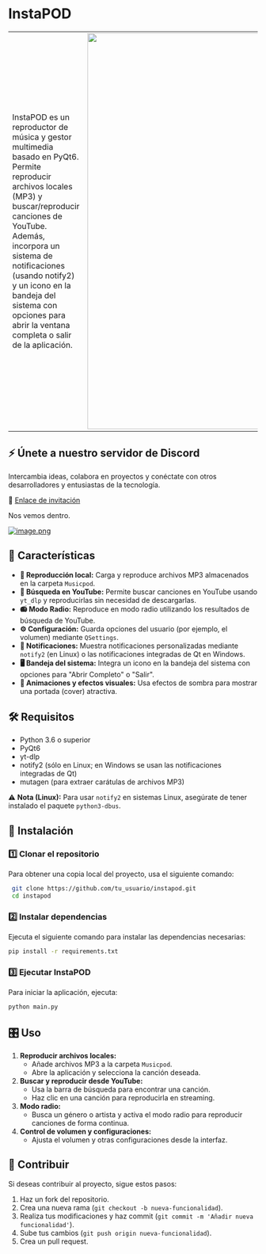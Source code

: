 # InstaPOD

<table>
  <tr>
    <td>
      InstaPOD es un reproductor de música y gestor multimedia basado en PyQt6. Permite reproducir archivos locales (MP3) y buscar/reproducir canciones de YouTube. Además, incorpora un sistema de notificaciones (usando notify2) y un icono en la bandeja del sistema con opciones para abrir la ventana completa o salir de la aplicación.
    </td>
    <td align="right">
      <img src="https://i.postimg.cc/tRm0mKyK/Logito.png" alt="Logo de InstaPOD" width="800">
    </td>
  </tr>
</table>

## ⚡ Únete a nuestro servidor de Discord  

Intercambia ideas, colabora en proyectos y conéctate con otros desarrolladores y entusiastas de la tecnología.  

🔗 [Enlace de invitación](https://discord.gg/UGhbwxJy6s)  

Nos vemos dentro.  


[![image.png](https://i.postimg.cc/cJ2K19N6/image.png)](https://postimg.cc/KK7cJ5jy)

## 📌 Características 
- **🎵 Reproducción local:** Carga y reproduce archivos MP3 almacenados en la carpeta `Musicpod`.
- **🔎 Búsqueda en YouTube:** Permite buscar canciones en YouTube usando `yt_dlp` y reproducirlas sin necesidad de descargarlas.
- **📻 Modo Radio:** Reproduce en modo radio utilizando los resultados de búsqueda de YouTube.
- **⚙️ Configuración:** Guarda opciones del usuario (por ejemplo, el volumen) mediante `QSettings`.
- **🔔 Notificaciones:** Muestra notificaciones personalizadas mediante `notify2` (en Linux) o las notificaciones integradas de Qt en Windows.
- **🖥️ Bandeja del sistema:** Integra un icono en la bandeja del sistema con opciones para "Abrir Completo" o "Salir".
- **🎨 Animaciones y efectos visuales:** Usa efectos de sombra para mostrar una portada (cover) atractiva.

## 🛠 Requisitos
- Python 3.6 o superior
- PyQt6
- yt-dlp
- notify2 (sólo en Linux; en Windows se usan las notificaciones integradas de Qt)
- mutagen (para extraer carátulas de archivos MP3)

⚠ **Nota (Linux):** Para usar `notify2` en sistemas Linux, asegúrate de tener instalado el paquete `python3-dbus`.

## 🚀 Instalación
### 1️⃣ Clonar el repositorio
Para obtener una copia local del proyecto, usa el siguiente comando:

```sh
 git clone https://github.com/tu_usuario/instapod.git
 cd instapod
```

### 2️⃣ Instalar dependencias
Ejecuta el siguiente comando para instalar las dependencias necesarias:

```sh
pip install -r requirements.txt
```

### 3️⃣ Ejecutar InstaPOD
Para iniciar la aplicación, ejecuta:

```sh
python main.py
```

## 🎛 Uso
1. **Reproducir archivos locales:**
   - Añade archivos MP3 a la carpeta `Musicpod`.
   - Abre la aplicación y selecciona la canción deseada.
2. **Buscar y reproducir desde YouTube:**
   - Usa la barra de búsqueda para encontrar una canción.
   - Haz clic en una canción para reproducirla en streaming.
3. **Modo radio:**
   - Busca un género o artista y activa el modo radio para reproducir canciones de forma continua.
4. **Control de volumen y configuraciones:**
   - Ajusta el volumen y otras configuraciones desde la interfaz.

## 🤝 Contribuir
Si deseas contribuir al proyecto, sigue estos pasos:
1. Haz un fork del repositorio.
2. Crea una nueva rama (`git checkout -b nueva-funcionalidad`).
3. Realiza tus modificaciones y haz commit (`git commit -m 'Añadir nueva funcionalidad'`).
4. Sube tus cambios (`git push origin nueva-funcionalidad`).
5. Crea un pull request.

